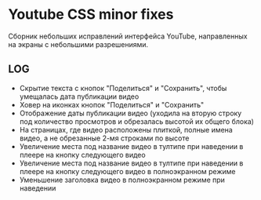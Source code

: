 # Youtube CSS minor fixes

Сборник небольших исправлений интерфейса YouTube, направленных на экраны с небольшими разрешениями.

## LOG

-   Скрытие текста с кнопок "Поделиться" и "Сохранить", чтобы умещалась дата публикации видео
-   Ховер на иконках кнопок "Поделиться" и "Сохранить"
-   Отображение даты публикации видео (уходила на вторую строку под количество просмотров и обрезалась высотой их общего блока)
-   На страницах, где видео расположены плиткой, полные имена видео, а не обрезанные 2-мя строками по высоте
-   Увеличение места под название видео в тултипе при наведении в плеере на кнопку следующего видео
-	Увеличение места под название видео в тултипе при наведении в плеере на кнопку следующего видео в полноэкранном режиме
-	Уменьшение заголовка видео в полноэкранном режиме при наведении